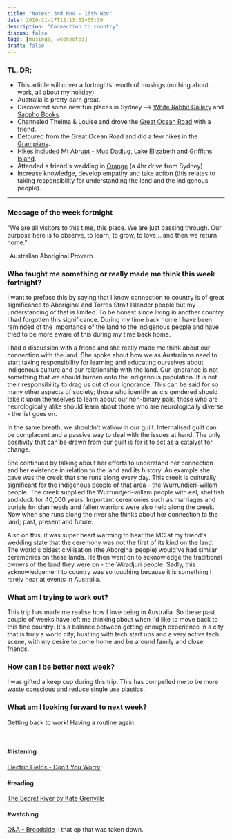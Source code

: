 ```yaml
---
title: "Notes: 3rd Nov - 16th Nov"
date: 2019-11-17T12:13:32+05:30
description: "Connection to country"
disqus: false
tags: [musings, weeknotes]
draft: false
---
```


### TL, DR;
- This article will cover a fortnights' worth of musings (nothing about work, all about my holiday).
- Australia is pretty darn great.
- Discovered some new fun places in Sydney --> [White Rabbit Gallery](https://www.jnprojects.net/white-rabbit-gallery/) and [Sappho Books](http://www.sapphobooks.com.au/).
- Channeled Thelma & Louise and drove the [Great Ocean Road](https://www.visitvictoria.com/Regions/Great-Ocean-Road) with a friend.
- Detoured from the Great Ocean Road and did a few hikes in the [Grampians](https://www.visitgrampians.com.au/).
- Hikes included [Mt Abrupt - Mud Dadjug](https://www.visitgrampians.com.au/products/mount-abrupt-mud-dadjug-walk), [Lake Elizabeth](https://www.visitmelbourne.com/regions/great-ocean-road/things-to-do/nature-and-wildlife/lakes-and-waterways/lake-elizabeth) and [Griffiths Island](https://www.portfairyaustralia.com.au/trails-and-tracks/griffiths-island/).
- Attended a friend's wedding in [Orange](https://www.visitnsw.com/destinations/country-nsw/orange-area) (a 4hr drive from Sydney)
- Increase knowledge, develop empathy and take action (this relates to taking responsibility for understanding the land and the indigenous people).

____________

### Message of the ~~week~~ fortnight
"We are all visitors to this time, this place. We are just passing through. Our purpose here is to observe, to learn, to grow, to love... and then we return home."

-Australian Aboriginal Proverb


### Who taught me something or really made me think this ~~week~~ fortnight?
I want to preface this by saying that I know connection to country is of great significance to Aboriginal and Torres Strait Islander people but my understanding of that is limited. To be honest since living in another country I had forgotten this significance. During my time back home I have been reminded of the importance of the land to the indigenous people and have tried to be more aware of this during my time back home.

I had a discussion with a friend and she really made me think about our connection with the land. She spoke about how we as Australians need to start taking responsibility for learning and educating ourselves about indigenous culture and our relationship with the land. Our ignorance is not something that we should burden onto the indigenous population. It is not their responsibility to drag us out of our ignorance. This can be said for so many other aspects of society; those who identify as cis gendered should take it upon themselves to learn about our non-binary pals, those who are neurologically alike should learn about those who are neurologically diverse - the list goes on.

In the same breath, we shouldn't wallow in our guilt. Internalised guilt can be complacent and a passive way to deal with the issues at hand. The only positivity that can be drawn from our guilt is for it to act as a catalyst for change.

She continued by talking about her efforts to understand her connection and her existence in relation to the land and its history. An example she gave was the creek that she runs along every day. This creek is culturally significant for the indigenous people of that area - the Wurrundjeri-willam people. The creek supplied the Wurrundjeri-willam people with eel, shellfish and duck for 40,000 years. Important ceremonies such as marriages and burials for clan heads and fallen warriors were also held along the creek. Now when she runs along the river she thinks about her connection to the land; past, present and future.

Also on this, it was super heart warming to hear the MC at my friend's wedding state that the ceremony was not the first of its kind on the land. The world's oldest civilisation (the Aborginal people) would've had similar ceremonies on these lands. He then went on to acknowledge the traditional owners of the land they were on - the Wiradjuri people. Sadly, this acknowledgement to country was so touching because it is something I rarely hear at events in Australia.


### What am I trying to work out?
This trip has made me realise how I love being in Australia. So these past couple of weeks have left me thinking about when I'd like to move back to this fine country.
It's a balance between getting enough experience in a city that is truly a world city, bustling with tech start ups and a very active tech scene, with my desire to come home and be around family and close friends.


### How can I be better next week?
I was gifted a keep cup during this trip. This has compelled me to be more waste conscious and reduce single use plastics.


### What am I looking forward to next week?
Getting back to work! Having a routine again.


<br>

#### #listening
[Electric Fields - Don't You Worry](https://open.spotify.com/track/1c0nre9VH2QJolZNfeGsGu)


#### #reading
[The Secret River by Kate Grenville](http://kategrenville.com.au/secret_river)


#### #watching
[Q&A - Broadside](https://www.youtube.com/watch?v=-Fyl9BzORiI) - that ep that was taken down.